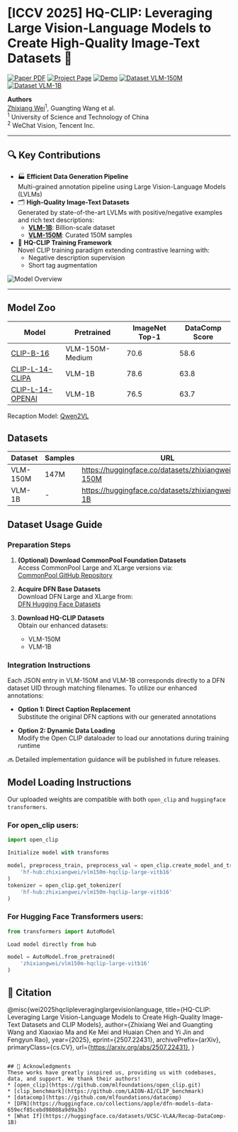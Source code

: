 # [ICCV 2025] HQ-CLIP: Leveraging Large Vision-Language Models to Create High-Quality Image-Text Datasets 🚀

[![Paper PDF](https://img.shields.io/badge/📄_Paper-PDF-critical?logo=adobeacrobatreader)](https://arxiv.org/abs/2507.22431)
[![Project Page](https://img.shields.io/badge/🌐_Project-Page-blue?logo=googlechrome)](https://zxwei.site/hqclip/)
[![Demo](https://img.shields.io/badge/🤗_Demo-HuggingFace_Spaces-yellow)](https://huggingface.co/spaces/zhixiangwei/hqclip)
[![Dataset VLM-150M](https://img.shields.io/badge/📀_Dataset-VLM--150M-brightgreen)](https://huggingface.co/datasets/zhixiangwei/VLM-150M)
[![Dataset VLM-1B](https://img.shields.io/badge/💿_Dataset-VLM--1B-success)](https://huggingface.co/datasets/zhixiangwei/VLM-1B)

**Authors**  
[Zhixiang Wei](https://zxwei.site)<sup>1</sup>, Guangting Wang et al.  
<sup>1</sup> University of Science and Technology of China  
<sup>2</sup> WeChat Vision, Tencent Inc.  

---

## 🔍 Key Contributions

* 🏭 **Efficient Data Generation Pipeline**  
Multi-grained annotation pipeline using Large Vision-Language Models (LVLMs)
* 🗂️ **High-Quality Image-Text Datasets**  
Generated by state-of-the-art LVLMs with positive/negative examples and rich text descriptions:
  - **[VLM-1B](https://huggingface.co/datasets/zhixiangwei/VLM-1B)**: Billion-scale dataset
  - **[VLM-150M](https://huggingface.co/datasets/zhixiangwei/VLM-150M)**: Curated 150M samples
* 🧠 **HQ-CLIP Training Framework**  
Novel CLIP training paradigm extending contrastive learning with:
  - Negative description supervision
  - Short tag augmentation

![Model Overview](https://github.com/user-attachments/assets/e700f75b-e0a5-4328-8466-6b496a4f971d)

---
## Model Zoo
|Model|Pretrained|ImageNet Top-1|DataComp Score|
|--|--|--|--|
|[CLIP-B-16](https://huggingface.co/zhixiangwei/vlm150m-hqclip-large-vitb16)|VLM-150M-Medium|70.6|58.6|
|[CLIP-L-14-CLIPA](https://huggingface.co/zhixiangwei/vlm1b-hqclip-xlarge-vitl14-clipa)|VLM-1B|78.6|63.8|
|[CLIP-L-14-OPENAI](https://huggingface.co/zhixiangwei/hqclip-openai-large-ft-vlm1b)|VLM-1B|76.5|63.7|

Recaption Model: [Qwen2VL](https://huggingface.co/zhixiangwei/qwen2-7b-full)

## Datasets
|Dataset|Samples|URL|
|--|--|--|
|VLM-150M|147M|https://huggingface.co/datasets/zhixiangwei/VLM-150M|
|VLM-1B|-|https://huggingface.co/datasets/zhixiangwei/VLM-1B|

## Dataset Usage Guide

### Preparation Steps
1. **(Optional) Download CommonPool Foundation Datasets**  
   Access CommonPool Large and XLarge versions via:  
   [CommonPool GitHub Repository](https://github.com/mlfoundations/datacomp#downloading-commonpool)

2. **Acquire DFN Base Datasets**  
   Download DFN Large and XLarge from:  
   [DFN Hugging Face Datasets](https://huggingface.co/datasets/apf1/datafilteringnetworks_2b)

3. **Download HQ-CLIP Datasets**  
   Obtain our enhanced datasets:
   - VLM-150M
   - VLM-1B

### Integration Instructions
Each JSON entry in VLM-150M and VLM-1B corresponds directly to a DFN dataset UID through matching filenames. To utilize our enhanced annotations:

- **Option 1: Direct Caption Replacement**  
  Substitute the original DFN captions with our generated annotations
  
- **Option 2: Dynamic Data Loading**  
  Modify the Open CLIP dataloader to load our annotations during training runtime

🔜 Detailed implementation guidance will be published in future releases.


## Model Loading Instructions

Our uploaded weights are compatible with both `open_clip` and `huggingface transformers`. 

### For open_clip users:
```python
import open_clip

Initialize model with transforms

model, preprocess_train, preprocess_val = open_clip.create_model_and_transforms(
    'hf-hub:zhixiangwei/vlm150m-hqclip-large-vitb16'
)
tokenizer = open_clip.get_tokenizer(
    'hf-hub:zhixiangwei/vlm150m-hqclip-large-vitb16'
)
```


### For Hugging Face Transformers users:
```python
from transformers import AutoModel

Load model directly from hub

model = AutoModel.from_pretrained(
    'zhixiangwei/vlm150m-hqclip-large-vitb16'
)
```

## 📝 Citation
@misc{wei2025hqclipleveraginglargevisionlanguage,
      title={HQ-CLIP: Leveraging Large Vision-Language Models to Create High-Quality Image-Text Datasets and CLIP Models}, 
      author={Zhixiang Wei and Guangting Wang and Xiaoxiao Ma and Ke Mei and Huaian Chen and Yi Jin and Fengyun Rao},
      year={2025},
      eprint={2507.22431},
      archivePrefix={arXiv},
      primaryClass={cs.CV},
      url={https://arxiv.org/abs/2507.22431}, 
}
```

## 🙏 Acknowledgments
These works have greatly inspired us, providing us with codebases, data, and support. We thank their authors!
* [open_clip](https://github.com/mlfoundations/open_clip.git)
* [clip_benchmark](https://github.com/LAION-AI/CLIP_benchmark)
* [datacomp](https://github.com/mlfoundations/datacomp)
* [DFN](https://huggingface.co/collections/apple/dfn-models-data-659ecf85cebd98088a9d9a3b)
* [What If](https://huggingface.co/datasets/UCSC-VLAA/Recap-DataComp-1B)
